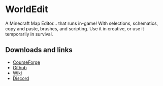 # WorldEdit
A Minecraft Map Editor... that runs in-game!
With selections, schematics, copy and paste, brushes, and scripting.
Use it in creative, or use it temporarily in survival.

## Downloads and links
- [CourseForge](https://www.curseforge.com/minecraft/mc-mods/worldedit)
- [Github](https://github.com/enginehub/WorldEdit)
- [Wiki](https://worldedit.enginehub.org/en/latest/)
- [Discord](https://discord.gg/enginehub)